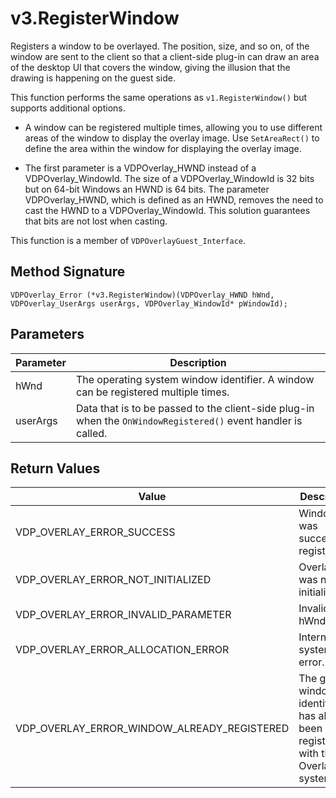 # v3.RegisterWindow

Registers a window to be overlayed. The position, size, and so on, of the window are sent to the client so that a client-side plug-in can draw an area of the desktop UI that covers the window, giving the illusion that the drawing is happening on the guest side.

This function performs the same operations as `v1.RegisterWindow()` but supports additional options.

- A window can be registered multiple times, allowing you to use different areas of the window to display the overlay image. Use `SetAreaRect()` to define the area within the window for displaying the overlay image.

- The first parameter is a VDPOverlay_HWND instead of a VDPOverlay_WindowId. The size of a VDPOverlay_WindowId is 32 bits but on 64-bit Windows an HWND is 64 bits. The parameter VDPOverlay_HWND, which is defined as an HWND, removes the need to cast the HWND to a VDPOverlay_WindowId. This solution guarantees that bits are not lost when casting.

This function is a member of `VDPOverlayGuest_Interface`.

## Method Signature
```
VDPOverlay_Error (*v3.RegisterWindow)(VDPOverlay_HWND hWnd, VDPOverlay_UserArgs userArgs, VDPOverlay_WindowId* pWindowId);
```

## Parameters

| Parameter | Description |
| --------- | ----------- |
| hWnd | The operating system window identifier. A window can be registered multiple times. |
| userArgs | Data that is to be passed to the client-side plug-in when the `OnWindowRegistered()` event handler is called. |

## Return Values

| Value | Description |
| ----- | ----------- |
| VDP_OVERLAY_ERROR_SUCCESS | Window was successfully registered. |
| VDP_OVERLAY_ERROR_NOT_INITIALIZED	| Overlay API was not initialized. |
| VDP_OVERLAY_ERROR_INVALID_PARAMETER | Invalid hWnd. |
| VDP_OVERLAY_ERROR_ALLOCATION_ERROR | Internal system error. |
| VDP_OVERLAY_ERROR_WINDOW_ALREADY_REGISTERED | The given window identifier has already been registered with the Overlay system. |


